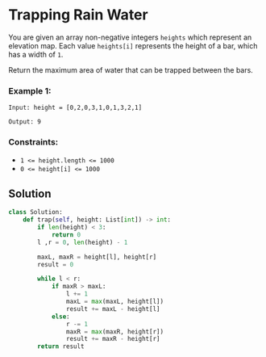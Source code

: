 # Trapping Rain Water
You are given an array non-negative integers `heights` which represent an elevation map. Each value `heights[i]` represents the height of a bar, which has a width of `1`.

Return the maximum area of water that can be trapped between the bars.

### Example 1:

```
Input: height = [0,2,0,3,1,0,1,3,2,1]

Output: 9
```

### Constraints:
- `1 <= height.length <= 1000`
- `0 <= height[i] <= 1000`

## Solution
```python
class Solution:
    def trap(self, height: List[int]) -> int:
        if len(height) < 3:
            return 0
        l ,r = 0, len(height) - 1

        maxL, maxR = height[l], height[r]
        result = 0

        while l < r:
            if maxR > maxL:
                l += 1
                maxL = max(maxL, height[l])
                result += maxL - height[l]
            else:
                r -= 1
                maxR = max(maxR, height[r])
                result += maxR - height[r]
        return result
```